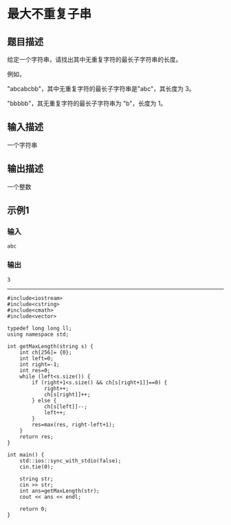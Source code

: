 # 最大不重复子串
## 题目描述

给定一个字符串，请找出其中无重复字符的最长子字符串的长度。

例如，

"abcabcbb"，其中无重复字符的最长子字符串是"abc"，其长度为 3。

"bbbbb"，其无重复字符的最长子字符串为 "b"，长度为 1。 

## 输入描述

一个字符串
## 输出描述
一个整数
## 示例1
### 输入
	abc
### 输出
	3

----

	#include<iostream>
	#include<cstring>
	#include<cmath>
	#include<vector>
	
	typedef long long ll;
	using namespace std;
	
	int getMaxLength(string s) {
	    int ch[256]= {0};
	    int left=0;
	    int right=-1;
	    int res=0;
	    while (left<s.size()) {
	        if (right+1<s.size() && ch[s[right+1]]==0) {
	            right++;
	            ch[s[right]]++;
	        } else {
	            ch[s[left]]--;
	            left++;
	        }
	        res=max(res, right-left+1);
	    }
	    return res;
	}
	
	int main() {
	    std::ios::sync_with_stdio(false);
	    cin.tie(0);
	
	    string str;
	    cin >> str;
	    int ans=getMaxLength(str);
	    cout << ans << endl;
	
	    return 0;
	}
